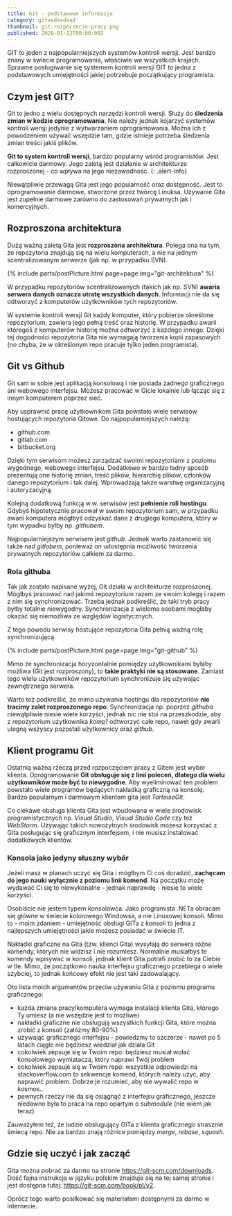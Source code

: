 ```yaml
---
title: Git - podstawowe informacje
category: gitasdasdsad
thumbnail: git-rozpoczecie-pracy.png
published: 2020-01-12T00:00:00Z
---
```

GIT to jeden z najpopularniejszych systemów kontroli wersji. Jest bardzo znany w świecie programowania, właściwie we wszystkich krajach. Sprawne posługiwanie się systemem kontroli wersji GIT to jedna z podstawowych umiejętności jakiej potrzebuje początkujący programista.

<!--more-->

## Czym jest GIT?

Git to jedno z wielu dostępnych narzędzi kontroli wersji. Służy do **śledzenia zmian w kodzie oprogramowania**. Nie należy jednak kojarzyć systemów kontroli wersji jedynie z wytwarzaniem oprogramowania. Można ich z powodzeniem używać wszędzie tam, gdzie istnieje potrzeba śledzenia zmian treści jakiś plików.

**Git to system kontroli wersji**, bardzo popularny wśród programistów. Jest całkowicie darmowy. Jego zaletą jest działanie w architekturze rozproszonej - co wpływa na jego niezawodność.
{: .alert-info} 

Niewątpliwie przewagą Gita jest jego popularność oraz dostępność. Jest to oprogramowanie darmowe, stworzone przez twórcę Linuksa. Używanie Gita jest zupełnie darmowe zarówno do zastosowań prywatnych jak i komercyjnych.

## Rozproszona architektura

Dużą ważną zaletą Gita jest **rozproszona architektura**. Polega ona na tym, że repozytoria znajdują się na wielu komputerach, a nie na jednym scentralizowanym serwerze (jak np. w przypadku SVN).

{% include parts/postPicture.html page=page img="git-architektura" %}

W przypadku repozytoriów scentralizowanych (takich jak np. SVN) **awaria serwera danych oznacza utratę wszystkich danych**. Informacji nie da się odtworzyć z komputerów użytkowników tych repozytoriów.

W systemie kontroli wersji Git każdy komputer, który pobierze określone repozytorium, zawiera jego pełną treść oraz historię. W przypadku awarii któregoś z komputerów historię można odtworzyć z każdego innego. Dzięki tej dogodności repozytoria Gita nie wymagają tworzenia kopii zapasowych (no chyba, że w określonym repo pracuje tylko jeden programista).

## Git vs Github

Git sam w sobie jest aplikacją konsolową i nie posiada żadnego graficznego ani webowego interfejsu. Możesz pracować w Gicie lokalnie lub łącząc się z innym komputerem poprzez sieć.

Aby usprawnić pracę użytkownikom Gita powstało wiele serwisów hostujących repozytoria Gitowe. Do najpopularniejszych należą:

- github.com
- gitlab.com
- bitbucket.org

Dzięki tym serwisom możesz zarządzać swoimi repozytoriami z poziomu wygodnego, webowego interfejsu. Dodatkowo w bardzo ładny sposób prezentują one historię zmian, treść plików, hierarchię plików, członków danego repozytorium i tak dalej. Wprowadzają także warstwę organizacyjną i autoryzacyjną.

Kolejną dodatkową funkcją w.w. serwisów jest **pełnienie roli hostingu**. Gdybyś hipotetycznie pracował w swoim repozytorium sam, w przypadku awarii komputera mógłbyś odzyskać dane z drugiego komputera, który w tym wypadku byłby np. *githubem*.

Najpopularniejszym serwisem jest *github*. Jednak warto zastanowić się także nad *gitlabem*, ponieważ on udostępnia możliwość tworzenia prywatnych repozytoriów całkiem za darmo.

### Rola githuba

Tak jak zostało napisane wyżej, Git działa w architekturze rozproszonej. Mógłbyś pracować nad jakimś repozytorium razem ze swoim kolegą i razem z nim się synchronizować. Trzeba jednak podkreślić, że taki tryb pracy byłby totalnie niewygodny. Synchronizacja z wieloma osobami mogłaby okazać się niemożliwa ze względów logistycznych.

Z tego powodu serwisy hostujące repozytoria Gita pełnią ważną rolę synchronizującą.

{% include parts/postPicture.html page=page img="git-github" %}

Mimo że synchronizacja horyzontalnie pomiędzy użytkownikami byłaby możliwa (Git jest rozproszony), to **takie praktyki nie są stosowane**. Zamiast tego wielu użytkowników repozytorium synchronizuje się używając zewnętrznego serwera.

Warto też podkreślić, że mimo używania hostingu dla repozytoriów **nie tracimy zalet rozproszonego repo**. Synchronizacja np. poprzez *githuba* niewątpliwie niesie wiele korzyści, jednak nic nie stoi na przeszkodzie, aby z repozytorium użytkownika *komp1* odtworzyć całe repo, nawet gdy awarii ulegną wszyscy pozostali użytkownicy oraz *github*.

## Klient programu Git

Ostatnią ważną rzeczą przed rozpoczęciem pracy z Gitem jest wybór klienta. Oprogramowanie **Git obsługuje się z linii poleceń, dlatego dla wielu użytkowników może być to niewygodne**. Aby wyeliminować ten problem powstało wiele programów będących nakładką graficzną na konsolę. Bardzo popularnym i darmowym klientem gita jest *TortoiseGit*.

Co ciekawe obsługa klienta Gita jest wbudowana w wiele środowisk programistycznych np. *Visual Studio*, *Visual Studio Code* czy też *WebStorm*. Używając takich nowożytnych środowisk możesz korzystać z Gita posługując się graficznym interfejsem, i nie musisz instalować dodatkowych klientów.

### Konsola jako jedyny słuszny wybór

Jeżeli masz w planach uczyć się Gita i mógłbym Ci coś doradzić, **zachęcam do jego nauki wyłącznie z poziomu linii komend**. Na początku może wydawać Ci się to niewykonalne - jednak naprawdę - niesie to wiele korzyści.

Osobiście nie jestem typem konsolowca. Jako programista .NETa obracam się główne w świecie kolorowego Windowsa, a nie Linuxowej konsoli. Mimo to - moim zdaniem - umiejętność obsługi GITa z konsoli to jedna z najlepszych umiejętności jakie możesz posiadać w świecie IT.

Nakładki graficzne na Gita (tzw. klienci Gita) wysyłają do serwera różne komendy, których nie widzisz i nie rozumiesz. Normalnie musiałbyś te komendy wpisywać w konsoli, jednak klient Gita potrafi zrobić to za Ciebie w tle. Mimo, że początkowo nauka interfejsu graficznego przebiega o wiele szybciej, to jednak końcowy efekt nie jest taki zadowalający.

Oto lista moich argumentów przeciw używaniu Gita z poziomu programu graficznego:

- każda zmiana pracy/komputera wymaga instalacji klienta Gita, którego Ty umiesz (a nie wszędzie jest to możliwe)
- nakładki graficzne nie obsługują wszystkich funkcji Gita, które można zrobić z konsoli (załóżmy 80-90%)
- używając graficznego interfejsu - powiedzmy to szczerze - nawet po 5 latach ciągle nie będziesz wiedział jak działa Git
- cokolwiek zepsuje się w Twoim repo: będziesz musiał wołać konsolowego wymiatacza, który naprawi Twój problem
- cokolwiek zepsuje się w Twoim repo: wszystkie odpowiedzi na stackoverflow.com to sekwencje komend, których należy użyć, aby naprawić problem. Dobrze je rozumieć, aby nie wywalić repo w kosmos..
- pewnych rzeczy nie da się osiągnąć z interfejsu graficznego, jeszcze niedawno była to praca na repo opartym o *submodule* (nie wiem jak teraz)

Zauważyłem też, że ludzie obsługujący GITa z klienta graficznego strasznie śmiecą repo. Nie za bardzo znają różnice pomiędzy *merge*, *rebase*, *squash*.

## Gdzie się uczyć i jak zacząć

Gita można pobrać za darmo na stronie <https://git-scm.com/downloads>. Dość fajna instrukcja w języku polskim znajduje się na tej samej stronie i jest dostępna tutaj: <https://git-scm.com/book/pl/v2>.

Oprócz tego warto posiłkować się materiałami dostępnymi za darmo w internecie.
